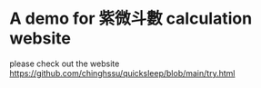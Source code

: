 # A demo for 紫微斗數 calculation website
please check out the website
https://github.com/chinghssu/quicksleep/blob/main/try.html
